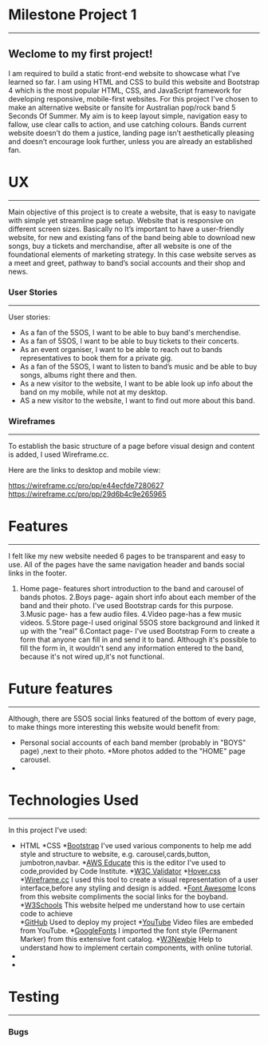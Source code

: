 # Milestone Project 1
****************************************************************************************************************************************************************

Weclome to my first project! 
------------------------------------
I am required to build a static front-end website to showcase what I've learned so far.
I am using HTML and CSS to build this website and Bootstrap 4 which is the most popular HTML, CSS, and JavaScript framework for developing responsive, mobile-first websites.
 For this project I've chosen to make an alternative website or fansite for Australian pop/rock band 5 Seconds Of Summer. My aim is to keep layout simple, navigation easy to fallow, use clear calls to action, and use catching colours. 
Bands current website doesn’t do them a justice, landing page isn’t aesthetically pleasing and doesn’t encourage look further, unless you are already an established fan.


# UX
****************************************************************************************************************************************************************
Main objective of this project is to create a website, that is easy to navigate with simple yet streamline page setup. Website that is responsive on different screen sizes. Basically no
It’s important to have a user-friendly website, for new and existing fans of the band being able to download new songs, buy a tickets and merchandise, after all website is one of the foundational elements of marketing strategy. In this case website serves as a meet and greet, pathway to band’s social accounts and their shop and news.

### User Stories
----------------------------------------------------------------------------------------------------------------------------------------------------------------
User stories:

+	As a fan of the 5SOS, I want to be able to buy band's merchendise. 
+	As a fan of 5SOS, I want to be able to buy tickets to their concerts.
+	As an event organiser, I want to be able to reach out to bands representatives to book them for a private gig.
+	As a fan of the 5SOS, I want to listen to band’s music and be able to buy songs, albums right there and then.
+	As a new visitor to the website, I want to be able look up info about the band on my mobile, while not at my desktop.
+	AS a new visitor to the website, I want to find out more about this band.

### Wireframes
--------------------------------------------------------------------------------------------------------------------------------------------------------------
To establish the basic structure of a page before visual design and content is added, I used Wireframe.cc.

Here are the links to desktop and mobile view:

https://wireframe.cc/pro/pp/e44ecfde7280627
https://wireframe.cc/pro/pp/29d6b4c9e265965

# Features
****************************************************************************************************************************************************************

I felt like my new website needed 6 pages to be transparent and easy to use. All of the pages have the same navigation header and bands social links in the footer.
1. Home page- features short introduction to the band and carousel of bands photos.
2.Boys page- again short info about each member of the band and their photo. I've used Bootstrap cards for this purpose.
3.Music page- has a few audio files.
4.Video page-has a few music videos.
5.Store page-I used original 5SOS store background and linked it up with the "real"
6.Contact page- I've used Bootstrap Form to create a form that anyone can fill in and send it to band.
Although it's possible to fill the form in, it wouldn't send any information entered to the band, because it's not wired up,it's not functional.

# Future features
****************************************************************************************************************************************************************
Although, there are 5SOS social links featured of the bottom of every page, to make things more interesting this website would benefit from:
* Personal social accounts of each band member (probably in "BOYS" page) ,next to their photo.
*More photos added to the "HOME" page carousel.
*
# Technologies Used
*****************************************************************************************************************************************************************
 In this project I've used:

* HTML
*CSS
*[Bootstrap](https://getbootstrap.com/) I've used various components to help me add style and structure to website, e.g. carousel,cards,button, jumbotron,navbar.
*[AWS Educate](https://www.awseducate.com/student/s/) this is the editor I've used to code,provided by Code Institute.
*[W3C Validator](https://validator.w3.org/#validate_by_input)
*[Hover.css](https://ianlunn.github.io/Hover/)
*[Wireframe.cc](https://wireframe.cc/pro/login.php) I used this tool to create a visual representation of a user interface,before any styling and design is added. 
*[Font Awesome](https://fontawesome.com/) Icons from this website compliments the social links for the boyband.
*[W3Schools](https://www.w3schools.com/default.asp) This website helped me understand how to use certain code to achieve  
*[GitHub](https://github.com/) Used to deploy my project
*[YouTube](https://www.youtube.com/) Video files are embeded from YouTube.
*[GoogleFonts](https://fonts.google.com/) I imported the font style (Permanent Marker) from this extensive font catalog.
*[W3Newbie](https://w3newbie.com/courses/) Help to understand how to implement certain components, with online tutorial.
*
*




# Testing
************************************************************************************************************************************************************************

### Bugs 
